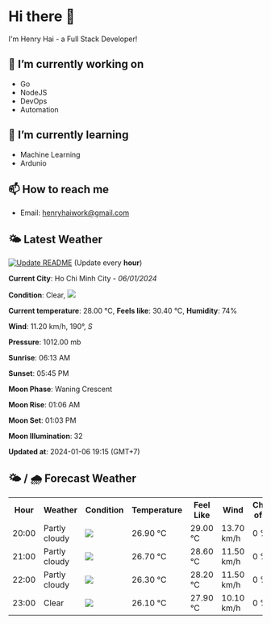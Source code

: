 # Hi there 👋

I'm Henry Hai - a Full Stack Developer!

## 🔭 I’m currently working on

- Go
- NodeJS
- DevOps
- Automation

## 🌱 I’m currently learning

- Machine Learning
- Ardunio

## 📫 How to reach me

- Email: <henryhaiwork@gmail.com>

## 🌤️ Latest Weather
[![Update README](https://github.com/henry0hai/henry0hai/actions/workflows/udpateReadme.yml/badge.svg)](https://github.com/henry0hai/henry0hai/actions/workflows/udpateReadme.yml)
(Update every **hour**)
<!-- CURRENT_WEATHER:START -->
**Current City**: Ho Chi Minh City - *06/01/2024*

**Condition**: Clear, <img src="https://cdn.weatherapi.com/weather/64x64/night/113.png"/>

**Current temperature**: 28.00 °C, **Feels like**: 30.40 °C, **Humidity**: 74%

**Wind**: 11.20 km/h, 190°, *S*

**Pressure**: 1012.00 mb

**Sunrise**: 06:13 AM

**Sunset**: 05:45 PM

**Moon Phase**: Waning Crescent

**Moon Rise**: 01:06 AM

**Moon Set**: 01:03 PM

**Moon Illumination**: 32

**Updated at**: 2024-01-06 19:15 (GMT+7)<!-- CURRENT_WEATHER:END -->

## 🌤️ / 🌧️ Forecast Weather
<!-- FORECAST_WEATHER:START -->
<table>
		<tr>
			<th>Hour</th>
			<th>Weather</th>
			<th>Condition</th>
			<th>Temperature</th>
			<th>Feel Like</th>
			<th>Wind</th>
			<th>Chance of Rain</th>
		</tr>
				<tr>
					<td>20:00</td>
					<td>Partly cloudy</td>
					<td><img src='https://cdn.weatherapi.com/weather/64x64/night/116.png'/></td>
					<td>26.90 °C</td>
					<td>29.00 °C</td>
					<td>13.70 km/h</td>
					<td>0 %</td>
				</tr>
				<tr>
					<td>21:00</td>
					<td>Partly cloudy</td>
					<td><img src='https://cdn.weatherapi.com/weather/64x64/night/116.png'/></td>
					<td>26.70 °C</td>
					<td>28.60 °C</td>
					<td>11.50 km/h</td>
					<td>0 %</td>
				</tr>
				<tr>
					<td>22:00</td>
					<td>Partly cloudy</td>
					<td><img src='https://cdn.weatherapi.com/weather/64x64/night/116.png'/></td>
					<td>26.30 °C</td>
					<td>28.20 °C</td>
					<td>11.50 km/h</td>
					<td>0 %</td>
				</tr>
				<tr>
					<td>23:00</td>
					<td>Clear</td>
					<td><img src='https://cdn.weatherapi.com/weather/64x64/night/113.png'/></td>
					<td>26.10 °C</td>
					<td>27.90 °C</td>
					<td>10.10 km/h</td>
					<td>0 %</td>
				</tr>
</table>
<!-- FORECAST_WEATHER:END -->
